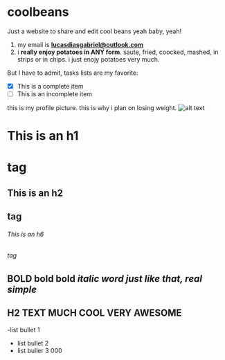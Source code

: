 # coolbeans
Just a website to share and edit cool beans
 yeah baby, yeah!
 1. my email is **lucasdiasgabriel@outlook.com**
 2. i **really enjoy potatoes in ANY form**. saute, fried, coocked, mashed, in strips or in chips. i just enojy potatoes very much.


But I have to admit, tasks lists are my favorite:

- [x] This is a complete item
- [ ] This is an incomplete item

this is my profile picture. this is why i plan on losing weight.
![alt text](/blob/master/220px-Woody-wet-blanket-policy.jpg "Title") 


# This is an h1 <h1> tag
## This is an h2 <h2> tag
###### This is an h6 <h6> tag



**BOLD bold bold** *italic word just like that, real simple*
---
## H2 TEXT MUCH COOL VERY AWESOME

-list bullet 1
- list bullet 2
- list buller 3
000
